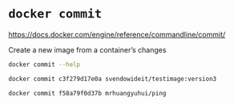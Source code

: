 # `docker commit`

<https://docs.docker.com/engine/reference/commandline/commit/>

Create a new image from a container’s changes

```bash
docker commit --help
```

```bash
docker commit c3f279d17e0a svendowideit/testimage:version3
```

```bash
docker commit f58a79f0d37b mrhuangyuhui/ping
```
